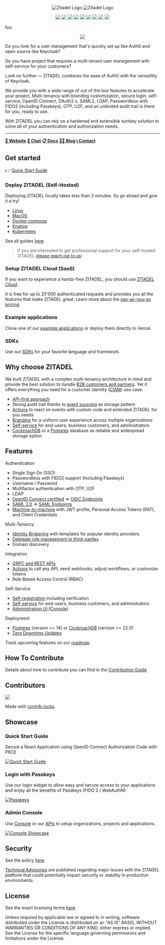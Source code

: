 <p align="center">
    <img src="./docs/static/logos/zitadel-logo-dark@2x.png#gh-light-mode-only" alt="Zitadel Logo" max-height="200px" width="auto" />
    <img src="./docs/static/logos/zitadel-logo-light@2x.png#gh-dark-mode-only" alt="Zitadel Logo" max-height="200px" width="auto" />
</p>

<p align="center">
    <a href="https://bestpractices.coreinfrastructure.org/projects/6662"><img src="https://bestpractices.coreinfrastructure.org/projects/6662/badge"></a>
    <a href="https://github.com/zitadel/zitadel/graphs/contributors" alt="Release">
        <img src="https://badgen.net/github/contributors/zitadel/zitadel" /></a>
    <a href="https://github.com/semantic-release/semantic-release" alt="semantic-release">
        <img src="https://img.shields.io/badge/%20%20%F0%9F%93%A6%F0%9F%9A%80-semantic--release-e10079.svg" /></a>
    <a href="https://github.com/zitadel/zitadel/actions" alt="ZITADEL Release">
        <img src="https://github.com/zitadel/zitadel/actions/workflows/zitadel.yml/badge.svg" /></a>
    <a href="https://github.com/zitadel/zitadel/blob/main/LICENSE" alt="License">
        <img src="https://badgen.net/github/license/zitadel/zitadel/" /></a>
    <a href="https://github.com/zitadel/zitadel/releases" alt="Release">
        <img src="https://badgen.net/github/release/zitadel/zitadel/stable" /></a>
    <a href="https://goreportcard.com/report/github.com/zitadel/zitadel" alt="Go Report Card">
        <img src="https://goreportcard.com/badge/github.com/zitadel/zitadel" /></a>
    <a href="https://codecov.io/gh/zitadel/zitadel" alt="Code Coverage">
        <img src="https://codecov.io/gh/zitadel/zitadel/branch/main/graph/badge.svg" /></a>
    <a href="https://discord.gg/erh5Brh7jE" alt="Discord Chat">
        <img src="https://badgen.net/discord/online-members/erh5Brh7jE" /></a>
</p>

foo

<p align="center">
    <a href="https://openid.net/certification/#OPs" alt="OpenID Connect Certified">
        <img src="./docs/static/logos/oidc-cert.png" /></a>
</p>

Do you look for a user management that's quickly set up like Auth0 and open source like Keycloak?

Do you have project that requires a multi-tenant user management with self-service for your customers?

Look no further — ZITADEL combines the ease of Auth0 with the versatility of Keycloak.

We provide you with a wide range of out of the box features to accelerate your project.
Multi-tenancy with branding customization, secure login, self-service, OpenID Connect, OAuth2.x, SAML2, LDAP, Passwordless with FIDO2 (including Passkeys), OTP, U2F, and an unlimited audit trail is there for you, ready to use.

With ZITADEL you can rely on a hardened and extensible turnkey solution to solve all of your authentication and authorization needs.

---

**[🏡 Website](https://zitadel.com) [💬 Chat](https://zitadel.com/chat) [📋 Docs](https://zitadel.com/docs/) [🧑‍💻 Blog](https://zitadel.com/blog) [📞 Contact](https://zitadel.com/contact/)**

## Get started

👉 [Quick Start Guide](https://zitadel.com/docs/guides/start/quickstart)

### Deploy ZITADEL (Self-Hosted)

Deploying ZITADEL locally takes less than 3 minutes. So go ahead and give it a try!

* [Linux](https://zitadel.com/docs/self-hosting/deploy/linux)
* [MacOS](https://zitadel.com/docs/self-hosting/deploy/macos)
* [Docker compose](https://zitadel.com/docs/self-hosting/deploy/compose)
* [Knative](https://zitadel.com/docs/self-hosting/deploy/knative)
* [Kubernetes](https://zitadel.com/docs/self-hosting/deploy/kubernetes)

See all guides [here](https://zitadel.com/docs/self-hosting/deploy/overview)

> If you are interested to get professional support for your self-hosted ZITADEL [please reach out to us](https://zitadel.com/contact)!

### Setup ZITADEL Cloud (SaaS)

If you want to experience a hands-free ZITADEL, you should use [ZITADEL Cloud](https://zitadel.cloud).

It is free for up to 25'000 authenticated requests and provides you all the features that make ZITADEL great.
Learn more about the [pay-as-you-go pricing](https://zitadel.com/pricing).

### Example applications

Clone one of our [example applications](https://zitadel.com/docs/examples/introduction#clone-a-sample-project) or deploy them directly to Vercel.

### SDKs

Use our [SDKs](https://zitadel.com/docs/examples/sdks) for your favorite language and framework.

## Why choose ZITADEL

We built ZITADEL with a complex multi-tenancy architecture in mind and provide the best solution to handle [B2B customers and partners](https://zitadel.com/docs/guides/solution-scenarios/b2b).
Yet it offers everything you need for a customer identity ([CIAM](https://zitadel.com/docs/guides/solution-scenarios/b2c)) use case.

- [API-first approach](https://zitadel.com/docs/apis/introduction)
- Strong audit trail thanks to [event sourcing](https://zitadel.com/docs/concepts/eventstore/overview) as storage pattern
- [Actions](https://zitadel.com/docs/apis/actions/introduction) to react on events with custom code and extended ZITADEL for you needs
- [Branding](https://zitadel.com/docs/guides/manage/customize/branding) for a uniform user experience across multiple organizations
- [Self-service](https://zitadel.com/docs/concepts/features/selfservice) for end-users, business customers, and administrators
- [CockroachDB](https://www.cockroachlabs.com/) or a [Postgres](https://www.postgresql.org/) database as reliable and widespread storage option

## Features

Authentication
- Single Sign On (SSO)
- Passwordless with FIDO2 support (Including Passkeys)
- Username / Password
- Multifactor authentication with OTP, U2F
- LDAP
- [OpenID Connect certified](https://openid.net/certification/#OPs) => [OIDC Endpoints](https://zitadel.com/docs/apis/openidoauth/endpoints)
- [SAML 2.0](http://docs.oasis-open.org/security/saml/Post2.0/sstc-saml-tech-overview-2.0.html) => [SAML Endpoints](https://zitadel.com/docs/apis/saml/endpoints)
- [Machine-to-machine](https://zitadel.com/docs/guides/integrate/serviceusers) with JWT profile, Personal Access Tokens (PAT), and Client Credentials

Multi-Tenancy
- [Identity Brokering](https://zitadel.com/docs/guides/integrate/identity-brokering) with templates for popular identity providers
- [Delegate role management to third-parties](https://zitadel.com/docs/guides/manage/console/projects)
- Domain discovery

Integration
- [GRPC and REST APIs](https://zitadel.com/docs/apis/introduction)
- [Actions](https://zitadel.com/docs/apis/actions/introduction) to call any API, send webhooks, adjust workflows, or customize tokens
- Role Based Access Control (RBAC)

Self-Service
- [Self-registration](https://zitadel.com/docs/concepts/features/selfservice#registration) including verification
- [Self-service](https://zitadel.com/docs/concepts/features/selfservice) for end-users, business customers, and administrators
- [Administration UI (Console)](https://zitadel.com/docs/guides/manage/console/overview)

Deployment
- [Postgres](https://zitadel.com/docs/self-hosting/manage/database#postgres) (version >= 14) or [CockroachDB](https://zitadel.com/docs/self-hosting/manage/database#cockroach) (version >= 22.0)
- [Zero Downtime Updates](https://zitadel.com/docs/concepts/architecture/solution#zero-downtime-updates)

Track upcoming features on our [roadmap](https://zitadel.com/roadmap).

## How To Contribute

Details about how to contribute you can find in the [Contribution Guide](./CONTRIBUTING.md)

## Contributors

<a href="https://github.com/zitadel/zitadel/graphs/contributors">
  <img src="https://contrib.rocks/image?repo=zitadel/zitadel" />
</a>

Made with [contrib.rocks](https://contrib.rocks).

## Showcase

### Quick Start Guide

Secure a React Application using OpenID Connect Authorization Code with PKCE

[![Quick Start Guide](https://user-images.githubusercontent.com/1366906/223662449-f17b734d-405c-4945-a8a1-200440c459e5.gif)](http://www.youtube.com/watch?v=5THbQljoPKg "Quick Start Guide")

### Login with Passkeys

Use our login widget to allow easy and secure access to your applications and enjoy all the benefits of Passkeys (FIDO 2 / WebAuthN):

[![Passkeys](https://user-images.githubusercontent.com/1366906/223664178-4132faef-4832-4014-b9ab-90c2a8d15436.gif)](https://www.youtube.com/watch?v=cZjHQYurSjw&list=PLTDa7jTlOyRLdABgD2zL0LGM7rx5GZ1IR&index=2 "Passkeys")

### Admin Console

Use [Console](https://zitadel.com/docs/guides/manage/console/overview) or our [APIs](https://zitadel.com/docs/apis/introduction) to setup organizations, projects and applications.

[![Console Showcase](https://user-images.githubusercontent.com/1366906/223663344-67038d5f-4415-4285-ab20-9a4d397e2138.gif)](http://www.youtube.com/watch?v=RPpHktAcCtk "Console Showcase")

## Security

See the policy [here](./SECURITY.md).

[Technical Advisories](https://zitadel.com/docs/support/technical_advisory) are published regarding major issues with the ZITADEL platform that could potentially impact security or stability in production environments.

## License

See the exact licensing terms [here](./LICENSE)

Unless required by applicable law or agreed to in writing, software distributed under the License is distributed on an "AS IS" BASIS, WITHOUT WARRANTIES OR CONDITIONS OF ANY KIND, either express or implied.
See the License for the specific language governing permissions and limitations under the License.
